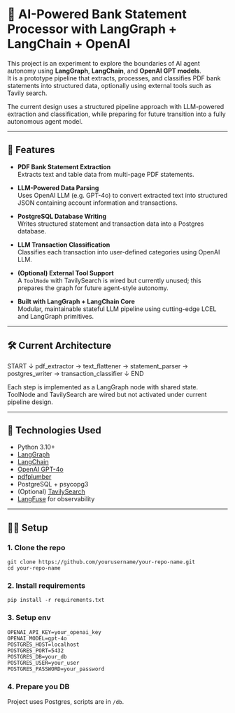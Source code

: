 # 🧾 AI-Powered Bank Statement Processor with LangGraph + LangChain + OpenAI

This project is an experiment to explore the boundaries of AI agent autonomy using **LangGraph**, **LangChain**, and **OpenAI GPT models**.  
It is a prototype pipeline that extracts, processes, and classifies PDF bank statements into structured data, optionally using external tools such as Tavily search.

The current design uses a structured pipeline approach with LLM-powered extraction and classification, while preparing for future transition into a fully autonomous agent model.

---

## 🚀 Features

- **PDF Bank Statement Extraction**  
  Extracts text and table data from multi-page PDF statements.

- **LLM-Powered Data Parsing**  
  Uses OpenAI LLM (e.g. GPT-4o) to convert extracted text into structured JSON containing account information and transactions.

- **PostgreSQL Database Writing**  
  Writes structured statement and transaction data into a Postgres database.

- **LLM Transaction Classification**  
  Classifies each transaction into user-defined categories using OpenAI LLM.

- **(Optional) External Tool Support**  
  A `ToolNode` with TavilySearch is wired but currently unused; this prepares the graph for future agent-style autonomy.

- **Built with LangGraph + LangChain Core**  
  Modular, maintainable stateful LLM pipeline using cutting-edge LCEL and LangGraph primitives.

---

## 🛠️ Current Architecture

START
↓
pdf_extractor → text_flattener → statement_parser → postgres_writer → transaction_classifier
↓
END


Each step is implemented as a LangGraph node with shared state.  
ToolNode and TavilySearch are wired but not activated under current pipeline design.

---

## 📝 Technologies Used

- Python 3.10+
- [LangGraph](https://github.com/langchain-ai/langgraph)
- [LangChain](https://github.com/langchain-ai/langchain)
- [OpenAI GPT-4o](https://platform.openai.com/)
- [pdfplumber](https://github.com/jsvine/pdfplumber)
- PostgreSQL + psycopg3
- (Optional) [TavilySearch](https://tavily.com/)
- [LangFuse](https://langfuse.com/) for observability

---

## 🧑‍💻 Setup

### 1. Clone the repo
```
git clone https://github.com/yourusername/your-repo-name.git
cd your-repo-name
```

### 2. Install requirements
```
pip install -r requirements.txt
```

### 3. Setup env
```
OPENAI_API_KEY=your_openai_key
OPENAI_MODEL=gpt-4o
POSTGRES_HOST=localhost
POSTGRES_PORT=5432
POSTGRES_DB=your_db
POSTGRES_USER=your_user
POSTGRES_PASSWORD=your_password
```

### 4. Prepare you DB

Project uses Postgres, scripts are in `/db`.